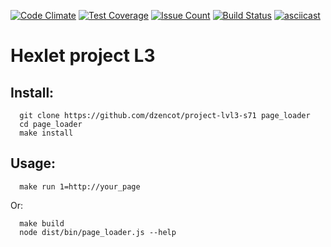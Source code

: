 [![Code
Climate](https://lima.codeclimate.com/github/dzencot/project-lvl3-s71/badges/gpa.svg)](https://lima.codeclimate.com/github/dzencot/project-lvl3-s71)
[![Test
Coverage](https://lima.codeclimate.com/github/dzencot/project-lvl3-s71/badges/coverage.svg)](https://lima.codeclimate.com/github/dzencot/project-lvl3-s71/coverage)
[![Issue
Count](https://lima.codeclimate.com/github/dzencot/project-lvl3-s71/badges/issue_count.svg)](https://lima.codeclimate.com/github/dzencot/project-lvl3-s71)
[![Build
Status](https://travis-ci.org/dzencot/project-lvl3-s71.svg?branch=master)](https://travis-ci.org/dzencot/project-lvl3-s71)
[![asciicast](https://asciinema.org/a/1tf31l3lpc4vha2cfhj8jfctp.png)](https://asciinema.org/a/1tf31l3lpc4vha2cfhj8jfctp)
# Hexlet project L3 #
## Install: ##
```
  git clone https://github.com/dzencot/project-lvl3-s71 page_loader
  cd page_loader
  make install
```
## Usage: ##
```
  make run 1=http://your_page
```
Or:
```
  make build
  node dist/bin/page_loader.js --help
```

